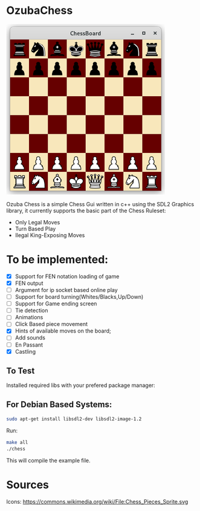 # OzubaChess
![Screenshot](https://github.com/Ozuba/OzubaChess/blob/master/Screnshot.png)

Ozuba Chess is a simple Chess Gui written in c++ using the SDL2 Graphics library,
it currently supports the basic part of the Chess Ruleset:

 * Only Legal Moves
 * Turn Based Play
 * Ilegal King-Exposing Moves
          
# To be implemented: #

 - [x] Support for FEN notation loading of game
 - [x] FEN output
 - [ ] Argument for ip socket based online play
 - [ ] Support for board turning(Whites/Blacks,Up/Down)
 - [ ] Support for Game ending screen
 - [ ] Tie detection
 - [ ] Animations
 - [ ] Click Based piece movement
 - [x] Hints of available moves on the board;
 - [ ] Add sounds
 - [ ] En Passant
 - [X] Castling

## To Test ##

Installed required libs with your prefered package manager:
## For Debian Based Systems: ##
```bash
sudo apt-get install libsdl2-dev libsdl2-image-1.2
```
Run:

```bash
make all
./chess
```
This will compile the example file.

 # Sources #
 Icons: https://commons.wikimedia.org/wiki/File:Chess_Pieces_Sprite.svg
 


